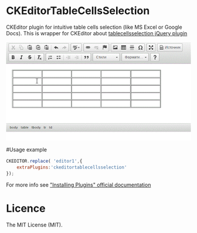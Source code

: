 # CKEditorTableCellsSelection
CKEditor plugin for intuitive table cells selection (like MS Excel or Google Docs).
This is wrapper for CKEditor about [tablecellsselection jQuery plugin](https://github.com/likemusic/tablecellsselection)

![CKEditorTableCellsSelection](ckeditortablecellsselection.gif)

#Usage example
```javascript
CKEDITOR.replace( 'editor1',{
    extraPlugins:'ckeditortablecellsselection'
});
```

For more info see ["Installing Plugins" official documentation](http://docs.ckeditor.com/#!/guide/dev_plugins)

# Licence
The MIT License (MIT).
